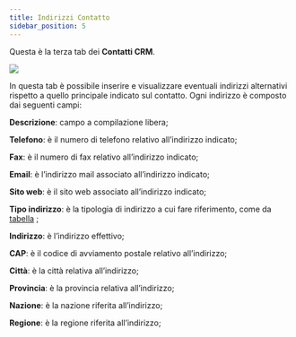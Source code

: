 ```yaml
---
title: Indirizzi Contatto
sidebar_position: 5
---
```


Questa è la terza tab dei **Contatti CRM**.

![](/img/it-it/applications/crm/contacts/contact-addresses.png)

In questa tab è possibile inserire e visualizzare eventuali indirizzi alternativi rispetto a quello principale indicato sul contatto. Ogni indirizzo è composto dai seguenti campi:

**Descrizione**: campo a compilazione libera;

**Telefono**: è il numero di telefono relativo all’indirizzo indicato;

**Fax**: è il numero di fax relativo all’indirizzo indicato;

**Email**: è l’indirizzo mail associato all’indirizzo indicato;

**Sito web**: è il sito web associato all’indirizzo indicato;

**Tipo indirizzo**: è la tipologia di indirizzo a cui fare riferimento, come da [tabella](/docs/configurations/tables/general-settings/address-types) ;

**Indirizzo**: è l’indirizzo effettivo;

**CAP**: è il codice di avviamento postale relativo all’indirizzo;

**Città**: è la città relativa all’indirizzo;

**Provincia**: è la provincia relativa all’indirizzo;

**Nazione**: è la nazione riferita all’indirizzo;

**Regione**: è la regione riferita all’indirizzo;
